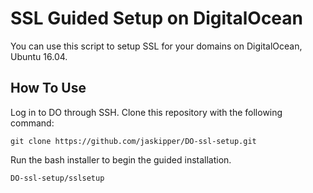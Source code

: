 # SSL Guided Setup on DigitalOcean

You can use this script to setup SSL for your domains on DigitalOcean, Ubuntu 16.04.

## How To Use

Log in to DO through SSH. Clone this repository with the following command:

`git clone https://github.com/jaskipper/DO-ssl-setup.git`

Run the bash installer to begin the guided installation.

`DO-ssl-setup/sslsetup`
